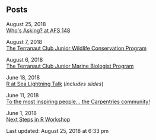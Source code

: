 ## Posts

August 25, 2018  
[Who's Asking? at AFS 148](https://daniellequinn.github.io/blog-posts/afs148/blogtext.html)  

August 7, 2018  
[The Terranaut Club Junior Wildlife Conservation Program](https://daniellequinn.github.io/blog-posts/terranaut_jwc2018/blogtext.html)

August 6, 2018  
[The Terranaut Club Junior Marine Biologist Program](https://daniellequinn.github.io/blog-posts/terranaut_jmb2018/blogtext.html)

June 18, 2018  
[R at Sea Lightning Talk](https://daniellequinn.github.io/blog-posts/r-at-sea-carpentry-con/r-at-sea-carpentry-con.html) (*includes slides*)

June 11, 2018  
[To the most inspiring people... the Carpentries community!](https://daniellequinn.github.io/blog-posts/carpentrycon/follow-up.html)

June 1, 2018  
[Next Steps in R Workshop](https://daniellequinn.github.io/blog-posts/nextstepsinr/blogtext.html)



Last updated: August 25, 2018 at 6:33 pm
